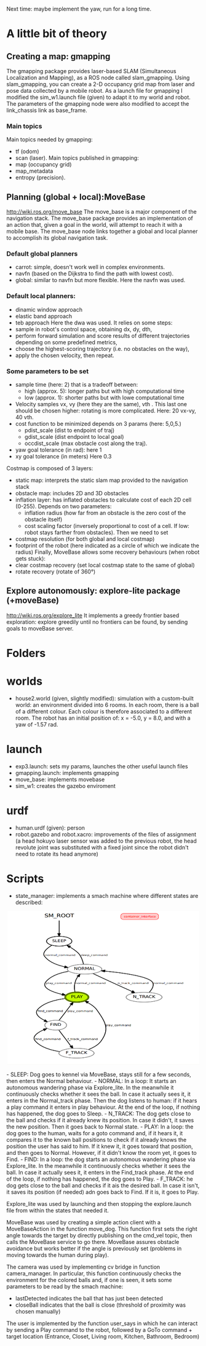 Next time: maybe implement the yaw, run for a long time.

# A little bit of theory

## Creating a map: gmapping
The gmapping package provides laser-based SLAM (Simultaneous Localization and Mapping), as a ROS node called slam_gmapping. Using slam_gmapping, you can create a 2-D occupancy grid map from laser and pose data collected by a mobile robot. 
As a launch file for gmapping I modified the sim_w1.launch file (given) to adapt it to my world and robot. The parameters of the gmapping node were also modified to accept the link_chassis link as base_frame.

### Main topics
Main topics needed by gmapping: 
- tf (odom) 
- scan (laser).
Main topics  published in gmapping: 
- map (occupancy grid)
- map_metadata
- entropy (precision).

## Planning (global + local):MoveBase
http://wiki.ros.org/move_base
The move_base is a major component of the navigation stack.
The move_base package provides an implementation of an action that, given a goal in the world, will attempt to reach it with a mobile base. The move_base node links together a global and local planner to accomplish its global navigation task. 

### Default global planners
- carrot: simple, doesn't work well in complex environments.
- navfn (based on the Dijkstra to find the path with lowest cost).
- global: similar to navfn but more flexible. 
Here the navfn was used.

### Default local planners: 
- dinamic window approach
- elastic band approach
- teb approach
Here the dwa was used. It relies on some steps: 
- sample in robot's control space, obtaining dx, dy, dth,
- perform forward simulation and score results of different trajectories depending on some predefined metrics,
- choose the highest-scoring trajectory (i.e. no obstacles on the way),
- apply the chosen velocity, then repeat.

### Some parameters to be set

- sample time (here: 2) that is a tradeoff between: 
  - high (approx. 5): longer paths but with high computational time
  - low (approx. 1): shorter paths but with lowe computational time
- Velocity samples vx, vy (here they are the same), vth . This last one should be chosen higher: rotating is more complicated. Here: 20 vx-vy, 40 vth. 
- cost function to be minimized depends on 3 params (here: 5,0,5.) 
  - pdist_scale (dist to endpoint of traj)
  - gdist_scale (dist endpoint to local goal)
  - occdist_scale (max obstacle cost along the traj). 
- yaw goal tolerance (in rad): here 1
- xy goal tolerance (in meters) Here 0.3

Costmap is composed of 3 layers:
- static map: interprets the static slam map provided to the navigation stack
- obstacle map: includes 2D and 3D obstacles
- inflation layer: has inflated obstacles to calculate cost of each 2D cell (0-255). Depends on two parameters: 
  - inflation radius (how far from an obstacle is the zero cost of the obstacle itself) 
  - cost scaling factor (inversely proportional to cost of a cell. If low: robot stays farther from obstacles). 
Then we need to set 
- costmap resolution (for both global and local costmap)
- footprint of the robot (here indicated as a circle of which we indicate the radius)
Finally, MoveBase allows some recovery behaviours (when robot gets stuck): 
- clear costmap recovery (set local costmap state to the same of global)
- rotate recovery (rotate of 360°)

## Explore autonomously: explore-lite package (+moveBase)
http://wiki.ros.org/explore_lite
It implements a greedy frontier based exploration: explore greedily until no frontiers can be found, by sending goals to moveBase server.

# Folders
# worlds
- house2.world (given, slightly modified): simulation with a custom-built world: an environment divided into 6 rooms. In each room, there is a ball of a different colour. Each colour is therefore associated to a different room. The robot has an initial position of: x = -5.0, y = 8.0, and with a yaw of -1.57 rad. 

# launch 
- exp3.launch: sets my params, launches the other useful launch files 
- gmapping.launch: implements gmapping
- move_base: implements movebase
- sim_w1: creates the gazebo enviroment

# urdf 
- human.urdf (given): person
- robot.gazebo and robot.xacro: improvements of the files of assignment  (a head hokuyo laser sensor was added to the previous robot, the head revolute joint was substituted with a fixed joint since the robot didn't need to rotate its head anymore)

# Scripts
- state_manager: implements a smach machine where different states are described:
<p align="center">
  <img height="400" width="500" src="https://github.com/ChiaraSapo/exp-rob-assignment3/blob/master/exp_assignment3/images/Screenshot%20from%202020-12-28%2016-05-37.png?raw=true "Title"">
</p>
  - SLEEP: Dog goes to kennel via MoveBase, stays still for a few seconds, then enters the Normal behaviour.
  - NORMAL: In a loop:
    It starts an autonomous wandering phase via Explore_lite. In the meanwhile it continuously checks whether it sees the ball. In case it actually sees it, it enters in the Normal_track phase. Then the dog listens to human: if it hears a play command it enters in play behaviour. At the end of the loop, if nothing has happened, the dog goes to Sleep.
   - N_TRACK: The dog gets close to the ball and checks if it already knew its position. In case it didn't, it saves the new position. Then it goes back to Normal state.
  - PLAY: In a loop: the dog goes to the human, waits for a goto command and, if it hears it, it compares it to the known ball positions to check if it already knows the position the user has said to him. If it knew it, it goes toward that position, and then goes to Normal. However, if it didn't know the room yet, it goes to Find.
  - FIND: In a loop: the dog starts an autonomous wandering phase via Explore_lite. In the meanwhile it continuously checks whether it sees the ball. In case it actually sees it, it enters in the Find_track phase. At the end of the loop, if nothing has happened, the dog goes to Play.
  - F_TRACK: he dog gets close to the ball and checks if it ais the desired ball. In case it isn't, it saves its position (if needed) adn goes back to Find. If it is, it goes to Play.
   
Explore_lite was used by launching and then stopping the explore.launch file from within the states that needed it.

MoveBase was used by creating a simple action client with a MoveBaseAction in the function move_dog. This function first sets the right angle towards the target by directly publishing on the cmd_vel topic, then calls the MoveBase service to go there. MoveBase assures obstacle avoidance but works better if the angle is previously set (problems in moving towards the human during play). 

The camera was used by implementing cv bridge in function camera_manager. In particular, this function continuously checks the environment for the colored balls and, if one is seen, it sets some parameters to be read by the smach machine:
- lastDetected indicates the ball that has just been detected
- closeBall indicates that the ball is close (threshold of proximity was chosen manually)

The user is implemented by the function user_says in which he can interact by sending a Play command to the robot, followed by a GoTo command + target location (Entrance, Closet, Living room, Kitchen, Bathroom, Bedroom)
